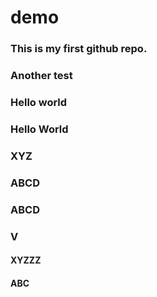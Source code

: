 # demo

### This is my first github repo.

### Another test
### Hello world
### Hello World
### XYZ
### ABCD
### ABCD
### V


#### XYZZZ
#### ABC